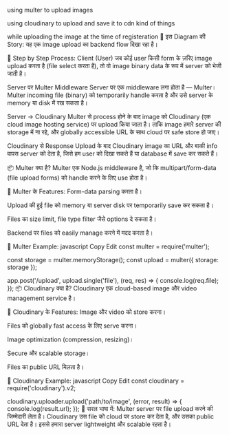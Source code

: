 <!-- multer -->
using multer to upload images
<!-- cloudinary -->
using cloudinary to upload and save it to cdn kind of things



while uploading the image at the time of registeration
📖 इस Diagram की Story:
यह एक image upload का backend flow दिखा रहा है।

📌 Step by Step Process:
Client (User)
जब कोई user किसी form के ज़रिए image upload करता है (file select करता है), तो वो image binary data के रूप में server को भेजी जाती है।

Server पर Multer Middleware
Server पर एक middleware लगा होता है — Multer।
Multer incoming file (binary) को temporarily handle करता है और उसे server के memory या disk में रख सकता है।

Server → Cloudinary
Multer से process होने के बाद image को Cloudinary (एक cloud image hosting service) पर upload किया जाता है।
ताकि image हमारे server की storage में ना रहे, और globally accessible URL के साथ cloud पर safe store हो जाए।

Cloudinary से Response
Upload के बाद Cloudinary image का URL और बाकी info वापस server को देता है, जिसे हम user को दिखा सकते हैं या database में save कर सकते हैं।

📦 Multer क्या है?
Multer एक Node.js middleware है, जो कि multipart/form-data (file upload forms) को handle करने के लिए use होता है।

📌 Multer के Features:
Form-data parsing करता है।

Upload की हुई file को memory या server disk पर temporarily save कर सकता है।

Files का size limit, file type filter जैसे options दे सकता है।

Backend पर files को easily manage करने में मदद करता है।

📌 Multer Example:
javascript
Copy
Edit
const multer = require('multer');

const storage = multer.memoryStorage();
const upload = multer({ storage: storage });

app.post('/upload', upload.single('file'), (req, res) => {
console.log(req.file);
});
📦 Cloudinary क्या है?
Cloudinary एक cloud-based image और video management service है।

📌 Cloudinary के Features:
Image और video को store करना।

Files को globally fast access के लिए serve करना।

Image optimization (compression, resizing)।

Secure और scalable storage।

Files का public URL मिलता है।

📌 Cloudinary Example:
javascript
Copy
Edit
const cloudinary = require('cloudinary').v2;

cloudinary.uploader.upload('path/to/image', (error, result) => {
console.log(result.url);
});
📌 सरल भाषा में:
Multer server पर file upload करने की जिम्मेदारी लेता है।
Cloudinary उस file को cloud पर store कर देता है, और उसका public URL देता है।
इससे हमारा server lightweight और scalable रहता है।
